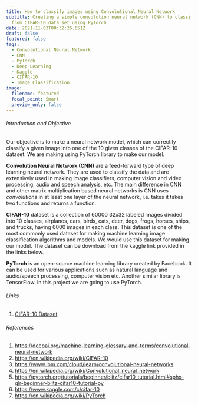 ```yaml
---
title: How to classify images using Convolutional Neural Network
subtitle: Creating a simple convolution neural network (CNN) to classify images
  from CIFAR-10 data set using PyTorch
date: 2021-11-03T00:32:26.651Z
draft: false
featured: false
tags:
  - Convolutional Neural Network
  - CNN
  - PyTorch
  - Deep Learning
  - Kaggle
  - CIFAR-10
  - Image Classification
image:
  filename: featured
  focal_point: Smart
  preview_only: false
---
```

###### Introduction and Objective

Our objective is to make a neural network model, which can correctily classify a given image into one of the 10 given classes of the CIFAR-10 dataset. We are making using PyTorch library to make our model. 

**Convolution Neural Network (CNN)** are a feed-forward type of deep learning neural network. They are used to classify the data and are extensively used in making image classifiers, computer vision and video processing, audio and speech analysis, etc. The main difference in CNN and other matrix multiplication based neural networks is CNN uses *convolutions* in at least one layer of the neural network, i.e. takes it takes two functions and returns a function.

**CIFAR-10** dataset is a collection of 60000 32x32 labeled images divided into 10 classes, airplanes, cars, birds, cats, deer, dogs, frogs, horses, ships, and trucks, having 6000 images in each class. This dataset is one of the most commonly used dataset for making machine learning image classification algorithms and models. We would use this dataset for making our model. The dataset can be download from the kaggle link provided in the links below.

**PyTorch** is an open-source machine learning library created by Facebook. It can be used for various applications such as natural language and audio/speech processing, computer vision etc. Another similar library is TensorFlow. In this project we are going to use PyTorch.



###### Links

1. [CIFAR-10 Dataset](https://www.kaggle.com/c/cifar-10/data)

###### References

1. https://deepai.org/machine-learning-glossary-and-terms/convolutional-neural-network
2. https://en.wikipedia.org/wiki/CIFAR-10
3. https://www.ibm.com/cloud/learn/convolutional-neural-networks
4. https://en.wikipedia.org/wiki/Convolutional_neural_network
5. https://pytorch.org/tutorials/beginner/blitz/cifar10_tutorial.html#sphx-glr-beginner-blitz-cifar10-tutorial-py
6. https://www.kaggle.com/c/cifar-10
7. https://en.wikipedia.org/wiki/PyTorch